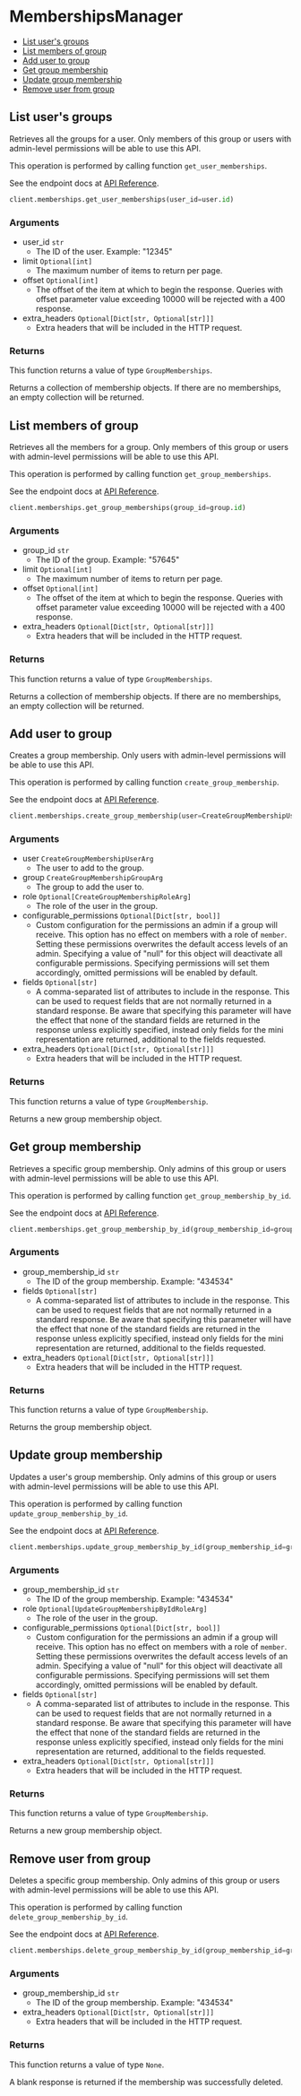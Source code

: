 # MembershipsManager

- [List user's groups](#list-users-groups)
- [List members of group](#list-members-of-group)
- [Add user to group](#add-user-to-group)
- [Get group membership](#get-group-membership)
- [Update group membership](#update-group-membership)
- [Remove user from group](#remove-user-from-group)

## List user's groups

Retrieves all the groups for a user. Only members of this
group or users with admin-level permissions will be able to
use this API.

This operation is performed by calling function `get_user_memberships`.

See the endpoint docs at
[API Reference](https://developer.box.com/reference/get-users-id-memberships/).

<!-- sample get_users_id_memberships -->

```python
client.memberships.get_user_memberships(user_id=user.id)
```

### Arguments

- user_id `str`
  - The ID of the user. Example: "12345"
- limit `Optional[int]`
  - The maximum number of items to return per page.
- offset `Optional[int]`
  - The offset of the item at which to begin the response. Queries with offset parameter value exceeding 10000 will be rejected with a 400 response.
- extra_headers `Optional[Dict[str, Optional[str]]]`
  - Extra headers that will be included in the HTTP request.

### Returns

This function returns a value of type `GroupMemberships`.

Returns a collection of membership objects. If there are no
memberships, an empty collection will be returned.

## List members of group

Retrieves all the members for a group. Only members of this
group or users with admin-level permissions will be able to
use this API.

This operation is performed by calling function `get_group_memberships`.

See the endpoint docs at
[API Reference](https://developer.box.com/reference/get-groups-id-memberships/).

<!-- sample get_groups_id_memberships -->

```python
client.memberships.get_group_memberships(group_id=group.id)
```

### Arguments

- group_id `str`
  - The ID of the group. Example: "57645"
- limit `Optional[int]`
  - The maximum number of items to return per page.
- offset `Optional[int]`
  - The offset of the item at which to begin the response. Queries with offset parameter value exceeding 10000 will be rejected with a 400 response.
- extra_headers `Optional[Dict[str, Optional[str]]]`
  - Extra headers that will be included in the HTTP request.

### Returns

This function returns a value of type `GroupMemberships`.

Returns a collection of membership objects. If there are no
memberships, an empty collection will be returned.

## Add user to group

Creates a group membership. Only users with
admin-level permissions will be able to use this API.

This operation is performed by calling function `create_group_membership`.

See the endpoint docs at
[API Reference](https://developer.box.com/reference/post-group-memberships/).

<!-- sample post_group_memberships -->

```python
client.memberships.create_group_membership(user=CreateGroupMembershipUserArg(id=user.id), group=CreateGroupMembershipGroupArg(id=group.id))
```

### Arguments

- user `CreateGroupMembershipUserArg`
  - The user to add to the group.
- group `CreateGroupMembershipGroupArg`
  - The group to add the user to.
- role `Optional[CreateGroupMembershipRoleArg]`
  - The role of the user in the group.
- configurable_permissions `Optional[Dict[str, bool]]`
  - Custom configuration for the permissions an admin if a group will receive. This option has no effect on members with a role of `member`. Setting these permissions overwrites the default access levels of an admin. Specifying a value of "null" for this object will deactivate all configurable permissions. Specifying permissions will set them accordingly, omitted permissions will be enabled by default.
- fields `Optional[str]`
  - A comma-separated list of attributes to include in the response. This can be used to request fields that are not normally returned in a standard response. Be aware that specifying this parameter will have the effect that none of the standard fields are returned in the response unless explicitly specified, instead only fields for the mini representation are returned, additional to the fields requested.
- extra_headers `Optional[Dict[str, Optional[str]]]`
  - Extra headers that will be included in the HTTP request.

### Returns

This function returns a value of type `GroupMembership`.

Returns a new group membership object.

## Get group membership

Retrieves a specific group membership. Only admins of this
group or users with admin-level permissions will be able to
use this API.

This operation is performed by calling function `get_group_membership_by_id`.

See the endpoint docs at
[API Reference](https://developer.box.com/reference/get-group-memberships-id/).

<!-- sample get_group_memberships_id -->

```python
client.memberships.get_group_membership_by_id(group_membership_id=group_membership.id)
```

### Arguments

- group_membership_id `str`
  - The ID of the group membership. Example: "434534"
- fields `Optional[str]`
  - A comma-separated list of attributes to include in the response. This can be used to request fields that are not normally returned in a standard response. Be aware that specifying this parameter will have the effect that none of the standard fields are returned in the response unless explicitly specified, instead only fields for the mini representation are returned, additional to the fields requested.
- extra_headers `Optional[Dict[str, Optional[str]]]`
  - Extra headers that will be included in the HTTP request.

### Returns

This function returns a value of type `GroupMembership`.

Returns the group membership object.

## Update group membership

Updates a user's group membership. Only admins of this
group or users with admin-level permissions will be able to
use this API.

This operation is performed by calling function `update_group_membership_by_id`.

See the endpoint docs at
[API Reference](https://developer.box.com/reference/put-group-memberships-id/).

<!-- sample put_group_memberships_id -->

```python
client.memberships.update_group_membership_by_id(group_membership_id=group_membership.id, role=UpdateGroupMembershipByIdRoleArg.ADMIN.value)
```

### Arguments

- group_membership_id `str`
  - The ID of the group membership. Example: "434534"
- role `Optional[UpdateGroupMembershipByIdRoleArg]`
  - The role of the user in the group.
- configurable_permissions `Optional[Dict[str, bool]]`
  - Custom configuration for the permissions an admin if a group will receive. This option has no effect on members with a role of `member`. Setting these permissions overwrites the default access levels of an admin. Specifying a value of "null" for this object will deactivate all configurable permissions. Specifying permissions will set them accordingly, omitted permissions will be enabled by default.
- fields `Optional[str]`
  - A comma-separated list of attributes to include in the response. This can be used to request fields that are not normally returned in a standard response. Be aware that specifying this parameter will have the effect that none of the standard fields are returned in the response unless explicitly specified, instead only fields for the mini representation are returned, additional to the fields requested.
- extra_headers `Optional[Dict[str, Optional[str]]]`
  - Extra headers that will be included in the HTTP request.

### Returns

This function returns a value of type `GroupMembership`.

Returns a new group membership object.

## Remove user from group

Deletes a specific group membership. Only admins of this
group or users with admin-level permissions will be able to
use this API.

This operation is performed by calling function `delete_group_membership_by_id`.

See the endpoint docs at
[API Reference](https://developer.box.com/reference/delete-group-memberships-id/).

<!-- sample delete_group_memberships_id -->

```python
client.memberships.delete_group_membership_by_id(group_membership_id=group_membership.id)
```

### Arguments

- group_membership_id `str`
  - The ID of the group membership. Example: "434534"
- extra_headers `Optional[Dict[str, Optional[str]]]`
  - Extra headers that will be included in the HTTP request.

### Returns

This function returns a value of type `None`.

A blank response is returned if the membership was
successfully deleted.
